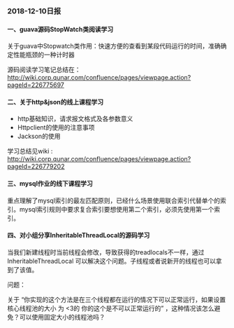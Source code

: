 ### 2018-12-10日报

#### 一、guava源码StopWatch类阅读学习

关于guava中Stopwatch类作用：快速方便的查看到某段代码运行的时间，准确确定性能瓶颈的一种计时器

源码阅读学习笔记总结在： http://wiki.corp.qunar.com/confluence/pages/viewpage.action?pageId=226775697

#### 二、关于http&json的线上课程学习

* http基础知识，请求报文格式及各参数意义
* Httpclient的使用的注意事项
* Jackson的使用

学习总结见wiki  :  http://wiki.corp.qunar.com/confluence/pages/viewpage.action?pageId=226779202

#### 三、mysql作业的线下课程学习

​       重点理解了mysql索引的最左匹配原则，已经什么场景使用联合索引代替单个的索引。mysql索引规则中要求复合索引要想使用第二个索引，必须先使用第一个索引。

####  四、对小组分享InheritableThreadLocal的源码学习

​        当我们新建线程时当前线程会修改，导致获得的treadlocals不一样，通过InheritableThreadLocal 可以解决这个问题。子线程或者说新开的线程也可以拿到了该值。



问题：

关于 “你实现的这个方法是在三个线程都在运行的情况下可以正常运行，如果设置 核心线程池的大小 为 <3的 你的这个是不可以正常运行的” ，这种情况该怎么避免？可以使用固定大小的线程池吗？